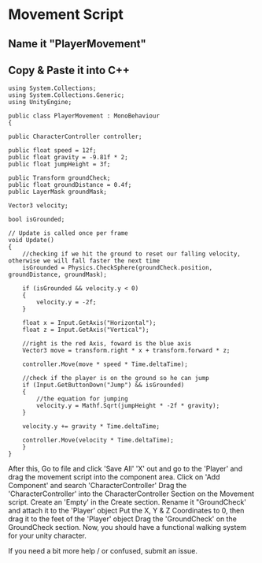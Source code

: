 # Movement Script

## Name it "PlayerMovement"
## Copy & Paste it into C++

    using System.Collections;
    using System.Collections.Generic;
    using UnityEngine;
    
    public class PlayerMovement : MonoBehaviour
    {

    public CharacterController controller;

    public float speed = 12f;
    public float gravity = -9.81f * 2;
    public float jumpHeight = 3f;
 
    public Transform groundCheck;
    public float groundDistance = 0.4f;
    public LayerMask groundMask;
 
    Vector3 velocity;
 
    bool isGrounded;
 
    // Update is called once per frame
    void Update()
    {
        //checking if we hit the ground to reset our falling velocity, otherwise we will fall faster the next time
        isGrounded = Physics.CheckSphere(groundCheck.position, groundDistance, groundMask);
 
        if (isGrounded && velocity.y < 0)
        {
            velocity.y = -2f;
        }
 
        float x = Input.GetAxis("Horizontal");
        float z = Input.GetAxis("Vertical");
 
        //right is the red Axis, foward is the blue axis
        Vector3 move = transform.right * x + transform.forward * z;
 
        controller.Move(move * speed * Time.deltaTime);
 
        //check if the player is on the ground so he can jump
        if (Input.GetButtonDown("Jump") && isGrounded)
        {
            //the equation for jumping
            velocity.y = Mathf.Sqrt(jumpHeight * -2f * gravity);
        }
 
        velocity.y += gravity * Time.deltaTime;
 
        controller.Move(velocity * Time.deltaTime);
        }
    }

After this, Go to file and click 'Save All'
'X' out and go to the 'Player' and drag the movement script into the component area.
Click on 'Add Component' and search 'CharacterController'
Drag the 'CharacterController' into the CharacterController Section on the Movement script.
Create an 'Empty' in the Create section.
Rename it "GroundCheck' and attach it to the 'Player' object
Put the X, Y & Z Coordinates to 0, then drag it to the feet of the 'Player' object
Drag the 'GroundCheck' on the GroundCheck section.
Now, you should have a functional walking system for your unity character.

If you need a bit more help / or confused, submit an issue.
